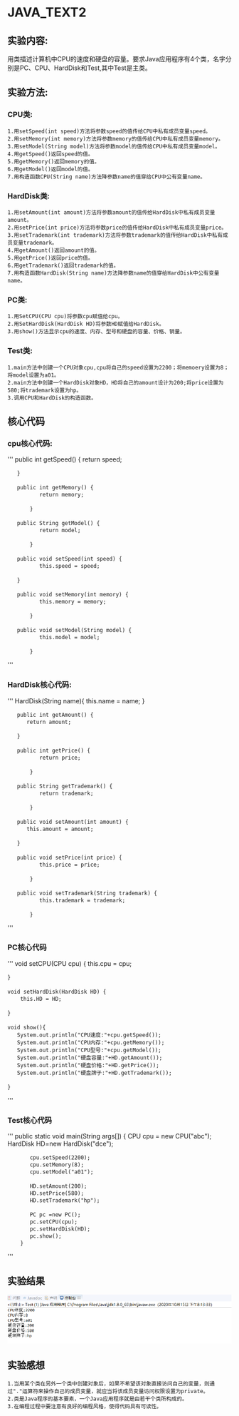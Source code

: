 # JAVA_TEXT2
## 实验内容:
  用类描述计算机中CPU的速度和硬盘的容量。要求Java应用程序有4个类，名字分别是PC、CPU、HardDisk和Test,其中Test是主类。
  
## 实验方法:
  ### CPU类:
    1.用setSpeed(int speed)方法将参数speed的值传给CPU中私有成员变量speed。
    2.用setMemory(int memory)方法将参数memory的值传给CPU中私有成员变量memory。
    3.用setModel(String model)方法将参数model的值传给CPU中私有成员变量model。
    4.用getSpeed()返回speed的值。
    5.用getMemory()返回memory的值。
    6.用getModel()返回model的值。
    7.用构造函数CPU(String name)方法降参数name的值穿给CPU中公有变量name。
  ### HardDisk类:
    1.用setAmount(int amount)方法将参数amount的值传给HardDisk中私有成员变量amount。
    2.用setPrice(int price)方法将参数price的值传给HardDisk中私有成员变量price。
    3.用setTrademark(int trademark)方法将参数trademark的值传给HardDisk中私有成员变量trademark。
    4.用getAmount()返回amount的值。
    5.用getPrice()返回price的值。
    6.用getTrademark()返回trademark的值。
    7.用构造函数HardDisk(String name)方法降参数name的值穿给HardDisk中公有变量name。
  ### PC类:
    1.用SetCPU(CPU cpu)将参数cpu赋值给cpu。
    2.用SetHardDisk(HardDisk HD)将参数HD赋值给HardDisk。
    3.用show()方法显示cpu的速度、内存、型号和硬盘的容量、价格、销量。
  ### Test类:
    1.main方法中创建一个CPU对象cpu,cpu将自己的speed设置为2200；将memoery设置为8；将model设置为a01。
    2.main方法中创建一个HardDisk对象HD，HD将自己的amount设计为200;将price设置为580;将trademark设置为hp。
    3.调用CPU和HardDisk的构造函数。
    
## 核心代码

   ### cpu核心代码:
'''
	   public int getSpeed() {
	      return speed;

	   }
	   
	   public int getMemory() {
		      return memory;

		   }
	   
	   public String getModel() {
		      return model;

		   }
	   
	   public void setSpeed(int speed) {
		   	  this.speed = speed;

	   }
	   
	   public void setMemory(int memory) {
		      this.memory = memory;

		   }
	   
	   public void setModel(String model) {
		      this.model = model;

		   }	   
'''

   
   ### HardDisk核心代码:
'''
	   HardDisk(String name){
		   this.name = name;
	   }
	   
	   public int getAmount() {
	      return amount;

	   }
	   
	   public int getPrice() {
		      return price;

		   }
	   
	   public String getTrademark() {
		      return trademark;

		   }
	   
	   public void setAmount(int amount) {
	      this.amount = amount;

	   }
	   
	   public void setPrice(int price) {
		      this.price = price;

		   }
	   
	   public void setTrademark(String trademark) {
		      this.trademark = trademark;

		   }
'''

  
   ### PC核心代码
'''
    void setCPU(CPU cpu) {
        this.cpu = cpu;

    }

    void setHardDisk(HardDisk HD) {
        this.HD = HD;

    }

    void show(){
       System.out.println("CPU速度:"+cpu.getSpeed());
       System.out.println("CPU内存:"+cpu.getMemory());
       System.out.println("CPU型号:"+cpu.getModel());       
       System.out.println("硬盘容量:"+HD.getAmount());
       System.out.println("硬盘价格:"+HD.getPrice());
       System.out.println("硬盘牌子:"+HD.getTrademark());

    }
'''

    
   ### Test核心代码
'''
	   public static void main(String args[]) {
	       CPU cpu = new CPU("abc");
	       HardDisk HD=new HardDisk("dce");
	       
	       cpu.setSpeed(2200);
	       cpu.setMemory(8);
	       cpu.setModel("a01");       
	       
	       HD.setAmount(200);
	       HD.setPrice(580);
	       HD.setTrademark("hp");
	       
	       PC pc =new PC();
	       pc.setCPU(cpu);
	       pc.setHardDisk(HD);
	       pc.show();
	    }

'''

   
## 实验结果
![result](https://raw.githubusercontent.com/Handsom123/java-project-/main/reslut.png)
    
## 实验感想 
    1.当用某个类在另外一个类中创建对象后，如果不希望该对象直接访问自己的变量，则通过"."运算符来操作自己的成员变量，就应当将该成员变量访问权限设置为private。
    2.类是Java程序的基本要素，一个Java应用程序就是由若干个类所构成的。
    3.在编程过程中要注意有良好的编程风格，使得代码具有可读性。
    
  
  
  
    
  
  


